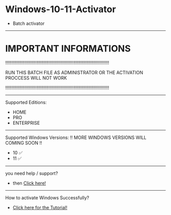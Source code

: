 # Windows-10-11-Activator

- Batch activator
-----------------------------
# IMPORTANT INFORMATIONS

!!!!!!!!!!!!!!!!!!!!!!!!!!!!!!!!!!!!!!!!!!!!!!!!!!!!!!!!!!!!!!!!!!!!!!!!!!!!!!!!!


RUN THIS BATCH FILE AS ADMINISTRATOR OR THE ACTIVATION PROCCESS WILL NOT WORK


!!!!!!!!!!!!!!!!!!!!!!!!!!!!!!!!!!!!!!!!!!!!!!!!!!!!!!!!!!!!!!!!!!!!!!!!!!!!!!!!!

-----------------------------
Supported Editions:
- HOME
- PRO
- ENTERPRISE
-----------------------------
Supported Windows Versions:
!! MORE WINDOWS VERSIONS WILL COMING SOON !!
- 10 ✅
- 11 ✅
----------------------------

you need help / support?
- then [Click here!](https://dc.cerya.de)
---------------------------
How to activate Windows Successfully?
- [Click here for the Tutorial!](https://youtu.be/zX5JywceVj8)
